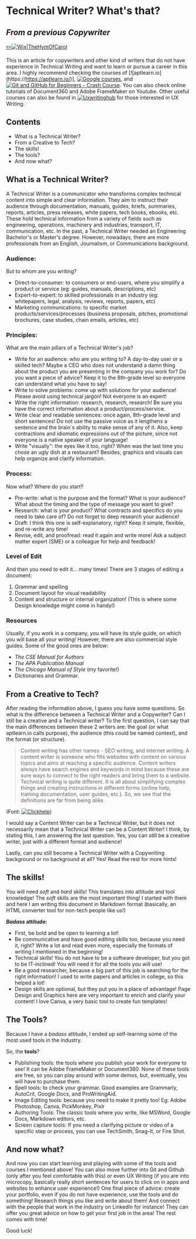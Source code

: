 # Technical Writer? What's that?
## _From a previous Copywriter_

[✏️![Wix|TheHymOfCarol](https://carolinaamaralmora.wixsite.com/website)](https://carolinaamaralmora.wixsite.com/website)


This is an article for copywriters and other kind of writers that do not have experience in Technical Writing and want to learn or pursue a career in this area. 
I highly recommend checking the courses of [![aptlearn.io] (https://https://aptlearn.io/)], [![Google courses](https://developers.google.com/tech-writing)](https://developers.google.com/tech-writing), and [![Git and GitHub for Beginners - Crash Course](https://www.youtube.com/watch?v=RGOj5yH7evk)](https://www.youtube.com/watch?v=RGOj5yH7evk). You can also check online tutorials of Document360 and Adobe FrameMaker on Youtube. Other useful courses can also be found in [![Uxwritinghub](https://course.uxwritinghub.com/free_course)](https://course.uxwritinghub.com/free_course) for those interested in UX Writing.


## Contents

- What is a Technical Writer?
- From a Creative to Tech?
- The skills!
- The tools?
- And now what?


## What is a Technical Writer?

A Technical Writer is a communicator who transforms complex technical content into simple and clear information. They aim to instruct their audience through documentation, manuals, guides, briefs, summaries, reports, articles, press releases, white papers, tech books, ebooks, etc. These hold technical information from a variety of fields such as engineering, operations, machinery and industries, transport, IT, communication, etc.
In the past, a Technical Writer needed an Engineering Bachelor's or Master's degree. However, nowadays, there are more professionals from an English, Journalism, or Communications background.

### Audience:

But to whom are you writing?

- Direct-to-consumer: to consumers or end-users, where you simplify a product or service (eg: guides, manuals, descriptions, etc)
- Expert-to-expert: to skilled professionals in an industry (eg: whitepapers, legal, analysis, reviews, reports, papers, etc)
- Marketing communications: to specific market products/services/processes (business proposals, pitches, promotional brochures, case studies, chain emails, articles, etc)

### Principles:

What are the main pillars of a Technical Writer's job?

- Write for an audience: who are you writing to? A day-to-day user or a skilled tech? Maybe a CEO who does not understand a damn thing about the product you are presenting in the company you work for? Do you want a piece of advice? Keep it to the 8th-grade level so everyone can understand what you have to say!
- Write to solve problems: come up with solutions for your audience! Please avoid using technical jargon! Not everyone is an expert! 
- Write the right information: research, research, research! Be sure you have the correct information about a product/process/service.
- Write clear and readable sentences: once again, 8th-grade level and short sentences! Do not use the passive voice as it lengthens a sentence and the brain´s ability to make sense of any of it. Also, keep contractions and idiomatic expressions out of the picture, since not everyone is a native speaker of your language!
- Write "visually": the eyes like it too, right? When was the last time you chose an ugly dish at a restaurant? Besides, graphics and visuals can help organize and clarify information.

### Process:

Now what? Where do you start?

- Pre-write: what is the purpose and the format? What is your audience? What about the timing and the type of message you want to give?
- Research: what is your product? What contracts and specifics do you need to take care of? Do not forget to deep research your audience!
- Draft: I think this one is self-explanatory, right? Keep it simple, flexible, and re-write any time!
- Revise, edit, and proofread: read it again and write more! Ask a subject matter expert (SME) or a colleague for help and feedback! 

### Level of Edit

And then you need to edit it... many times! There are 3 stages of editing a document:
1) Grammar and spelling
2) Document layout for visual readability
3) Content and structure or internal organization! (This is where some Design knowledge might come in handy!)

### Resources

Usually, if you work in a company, you will have its style guide, on which you will base all your writing!
However, there are also commercial style guides. Some of the good ones are below: 

- *The CSE Manual for Authors*
- *The APA Publication Manual*
- *The Chicago Manual of Style* (my favorite!)
- Dictionaries and Grammar.

## From a Creative to Tech?

After reading the information above, I guess you have some questions. So what is the difference between a Technical Writer and a Copywriter? Can I still be a creative and a Technical writer?
To the first question, I can say that the main differences between these 2 writers are: the goal (or what aptlearn.io calls purpose), the audience (this could be named context), and the format (or structure).

> Content writing has other names - SEO writing, and internet writing. A content writer is someone who fills websites with content on various topics and aims at reaching a specific audience. Content writers always have search engines and keywords in mind because these are sure ways to connect to the right readers and bring them to a website. Technical writing is quite different. It is all about simplifying complex things and creating instructions in different forms (online help, training documentation, user guides, etc.). So, we see that the definitions are far from being alike.

(Font: [![Clickhelp](https://clickhelp.com/clickhelp-technical-writing-blog/technical-writing-vs-content-writing/)](https://clickhelp.com/clickhelp-technical-writing-blog/technical-writing-vs-content-writing/))

I would say a Content Writer can be a Technical Writer, but it does not necessarily mean that a Technical Writer can be a Content Writer! I think, by stating this, I am answering the last question. Yes, you can still be a creative writer, just with a different format and audience!

Lastly, can you still become a Technical Writer with a Copywriting background or no background at all? Yes! Read the rest for more hints!

## The skills!

You will need *soft* and *hard* skills! This translates into attitude and tool knowledge!
The *soft* skills are the most important thing! I started with them and here I am writing this document in Markdown format (basically, an HTML converter tool for non-tech people like us!)

***Badass* attitude:**
- First, be bold and be open to learning a lot!
- Be communicative and have good editing skills too, because you need it, right? Write a lot and read even more, especially the formats of writing I mentioned in the beginning!
- Technical skills! You do not have to be a software developer, but you got to be IT-inclined! You will need it for all the tools you will use!
- Be a good researcher, because a big part of this job is searching for the right information! I used to write papers and articles in college, so this helped a lot!
- Design skills are optional, but they put you in a place of advantage! Page Design and Graphics here are very important to enrich and clarify your content! I love Canva, a very basic tool to create fun templates!

## The Tools?
Because I have a *badass* attitude, I ended up self-learning some of the most used tools in the industry.

So, the **tools**?
- Publishing tools: the tools where you publish your work for everyone to see! It can be Adobe FrameMaker or Document360. None of these tools are free, so you can play around with some demos, but, eventually, you will have to purchase them.
- Spell tools: to check your grammar. Good examples are Grammarly, AutoCrit, Google Docs, and ProWritingAid.
- Image Editing tools: because you need to make it pretty too! Eg: Adobe Photoshop, Canva, PickMonkey, Pixlr
- Authoring Tools: The classic tools where you write, like MSWord, Google Docs, Markdown editors, etc.
- Screen capture tools: If you need a clarifying picture or video of a specific step or process, you can use TechSmith, Snag-It, or Fire Shot.


## And now what?

And now you can start learning and playing with some of the tools and courses I mentioned above!
You can also move further into Git and Github (only after you feel comfortable with this) or even UX Writing (if you are into microcopy, basically really short sentences for users to click on in apps and websites to enhance user experience!)
One final piece of advice: create your portfolio, even if you do not have experience, use the tools and do something! Research things you like and write about them! And connect with the people that work in the industry on LinkedIn for instance! They can offer you great advice on how to get your first job in the area! The rest comes with time!

Good luck!



